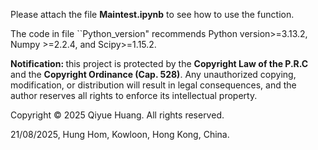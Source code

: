 Please attach the file $\textbf{Maintest.ipynb}$ to see how to use the function. 

The code in file ``Python_version" recommends Python version>=3.13.2, Numpy >=2.2.4, and Scipy>=1.15.2.

$\textbf{Notification: }$ this project is protected by the $\textbf{Copyright Law of the P.R.C}$ and the $\textbf{Copyright Ordinance (Cap. 528)}$. 
Any unauthorized copying, modification, or distribution will result in legal consequences, 
and the author reserves all rights to enforce its intellectual property.

Copyright © 2025 Qiyue Huang. All rights reserved.

21/08/2025, Hung Hom, Kowloon, Hong Kong, China.
